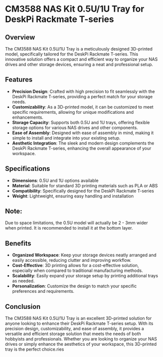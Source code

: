 # CM3588 NAS Kit 0.5U/1U Tray for DeskPi Rackmate T-series

## Overview
The CM3588 NAS Kit 0.5U/1U Tray is a meticulously designed 3D-printed model, specifically tailored for the DeskPi Rackmate T-series. This innovative solution offers a compact and efficient way to organize your NAS drives and other storage devices, ensuring a neat and professional setup.

## Features
- **Precision Design**: Crafted with high precision to fit seamlessly with the DeskPi Rackmate T-series, providing a perfect match for your storage needs.
- **Customizability**: As a 3D-printed model, it can be customized to meet specific requirements, allowing for unique modifications and enhancements.
- **Storage Capacity**: Supports both 0.5U and 1U trays, offering flexible storage options for various NAS drives and other components.
- **Ease of Assembly**: Designed with ease of assembly in mind, making it simple to install and integrate into your existing setup.
- **Aesthetic Integration**: The sleek and modern design complements the DeskPi Rackmate T-series, enhancing the overall appearance of your workspace.

## Specifications
- **Dimensions**: 0.5U and 1U options available
- **Material**: Suitable for standard 3D printing materials such as PLA or ABS
- **Compatibility**: Specifically designed for the DeskPi Rackmate T-series
- **Weight**: Lightweight, ensuring easy handling and installation

## Note:
Due to space limitations, the 0.5U model will actually be 2 - 3mm wider when printed. It is recommended to install it at the bottom layer.

## Benefits
- **Organized Workspace**: Keep your storage devices neatly arranged and easily accessible, reducing clutter and improving workflow.
- **Cost-Effective**: 3D printing allows for a cost-effective solution, especially when compared to traditional manufacturing methods.
- **Scalability**: Easily expand your storage setup by printing additional trays as needed.
- **Personalization**: Customize the design to match your specific preferences and requirements.

## Conclusion
The CM3588 NAS Kit 0.5U/1U Tray is an excellent 3D-printed solution for anyone looking to enhance their DeskPi Rackmate T-series setup. With its precision design, customizability, and ease of assembly, it provides a versatile and efficient storage solution that meets the needs of both hobbyists and professionals. Whether you are looking to organize your NAS drives or simply enhance the aesthetics of your workspace, this 3D-printed tray is the perfect choice.ries

